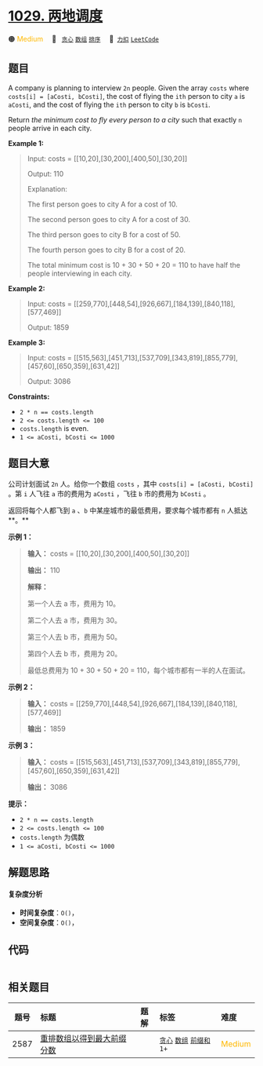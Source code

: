 # [1029. 两地调度](https://2xiao.github.io/leetcode-js/problem/1029.html)

🟠 <font color=#ffb800>Medium</font>&emsp; 🔖&ensp; [`贪心`](/tag/greedy.md) [`数组`](/tag/array.md) [`排序`](/tag/sorting.md)&emsp; 🔗&ensp;[`力扣`](https://leetcode.cn/problems/two-city-scheduling) [`LeetCode`](https://leetcode.com/problems/two-city-scheduling)

## 题目

A company is planning to interview `2n` people. Given the array `costs` where
`costs[i] = [aCosti, bCosti]`, the cost of flying the `ith` person to city `a`
is `aCosti`, and the cost of flying the `ith` person to city `b` is `bCosti`.

Return _the minimum cost to fly every person to a city_ such that exactly `n`
people arrive in each city.



**Example 1:**

> Input: costs = [[10,20],[30,200],[400,50],[30,20]]
> 
> Output: 110
> 
> Explanation:
> 
> The first person goes to city A for a cost of 10.
> 
> The second person goes to city A for a cost of 30.
> 
> The third person goes to city B for a cost of 50.
> 
> The fourth person goes to city B for a cost of 20.
> 
> 
> 
> The total minimum cost is 10 + 30 + 50 + 20 = 110 to have half the people interviewing in each city.

**Example 2:**

> Input: costs = [[259,770],[448,54],[926,667],[184,139],[840,118],[577,469]]
> 
> Output: 1859

**Example 3:**

> Input: costs = [[515,563],[451,713],[537,709],[343,819],[855,779],[457,60],[650,359],[631,42]]
> 
> Output: 3086

**Constraints:**

  * `2 * n == costs.length`
  * `2 <= costs.length <= 100`
  * `costs.length` is even.
  * `1 <= aCosti, bCosti <= 1000`


## 题目大意

公司计划面试 `2n` 人。给你一个数组 `costs` ，其中 `costs[i] = [aCosti, bCosti]` 。第 `i` 人飞往 `a`
市的费用为 `aCosti` ，飞往 `b` 市的费用为 `bCosti` 。

返回将每个人都飞到 `a` 、`b` 中某座城市的最低费用，要求每个城市都有 `n` 人抵达**。**

**示例 1：**

> 
> 
> 
> 
> 
> **输入：** costs = [[10,20],[30,200],[400,50],[30,20]]
> 
> **输出：** 110
> 
> **解释：**
> 
> 第一个人去 a 市，费用为 10。
> 
> 第二个人去 a 市，费用为 30。
> 
> 第三个人去 b 市，费用为 50。
> 
> 第四个人去 b 市，费用为 20。
> 
> 
> 
> 最低总费用为 10 + 30 + 50 + 20 = 110，每个城市都有一半的人在面试。
> 
> 

**示例 2：**

> 
> 
> 
> 
> 
> **输入：** costs = [[259,770],[448,54],[926,667],[184,139],[840,118],[577,469]]
> 
> **输出：** 1859
> 
> 

**示例 3：**

> 
> 
> 
> 
> 
> **输入：** costs = [[515,563],[451,713],[537,709],[343,819],[855,779],[457,60],[650,359],[631,42]]
> 
> **输出：** 3086
> 
> 

**提示：**

  * `2 * n == costs.length`
  * `2 <= costs.length <= 100`
  * `costs.length` 为偶数
  * `1 <= aCosti, bCosti <= 1000`


## 解题思路

#### 复杂度分析

- **时间复杂度**：`O()`，
- **空间复杂度**：`O()`，

## 代码

```javascript

```

## 相关题目

<!-- prettier-ignore -->
| 题号 | 标题 | 题解 | 标签 | 难度 |
| :------: | :------ | :------: | :------ | :------ |
| 2587 | [重排数组以得到最大前缀分数](https://leetcode.com/problems/rearrange-array-to-maximize-prefix-score) |  |  [`贪心`](/tag/greedy.md) [`数组`](/tag/array.md) [`前缀和`](/tag/prefix-sum.md) `1+` | <font color=#ffb800>Medium</font> |